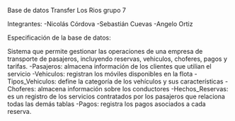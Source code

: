 Base de datos Transfer Los Rios grupo 7

Integrantes: 
-Nicolás Córdova
-Sebastián Cuevas
-Angelo Ortiz

Especificación de la base de datos:

Sistema que permite gestionar las operaciones de una empresa de transporte de pasajeros, incluyendo reservas, vehiculos, choferes, pagos y tarifas.
-Pasajeros: almacena información de los clientes que utilian el servicio 
-Vehiculos: registran los móviles disponibles en la flota 
-Tipos_Vehiculos: define la categoría de los vehículos y sus características
-Choferes: almacena información sobre los conductores
-Hechos_Reservas: es un registro de los servicios contratados por los pasajeros que relaciona todas las demás tablas
-Pagos: registra los pagos asociados a cada reserva.
